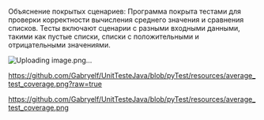 Объяснение покрытых сценариев:
Программа покрыта тестами для проверки корректности вычисления среднего значения и сравнения списков.
Тесты включают сценарии с разными входными данными, 
такими как пустые списки, списки с положительными и отрицательными значениями.



![Uploading image.png…]()





https://github.com/Gabryelf/UnitTesteJava/blob/pyTest/resources/average_test_coverage.png?raw=true



https://github.com/Gabryelf/UnitTesteJava/blob/pyTest/resources/average_test_coverage.png
